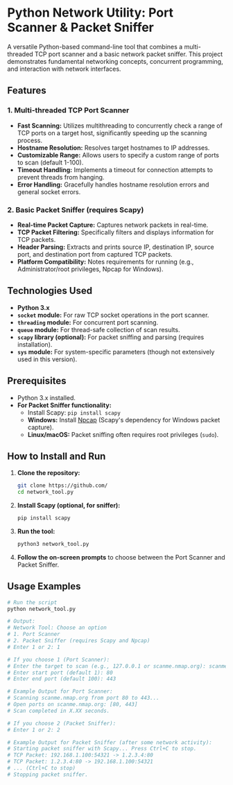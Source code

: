 # Python Network Utility: Port Scanner & Packet Sniffer

A versatile Python-based command-line tool that combines a multi-threaded TCP port scanner and a basic network packet sniffer. This project demonstrates fundamental networking concepts, concurrent programming, and interaction with network interfaces.

## Features

### 1. Multi-threaded TCP Port Scanner

* **Fast Scanning:** Utilizes multithreading to concurrently check a range of TCP ports on a target host, significantly speeding up the scanning process.
* **Hostname Resolution:** Resolves target hostnames to IP addresses.
* **Customizable Range:** Allows users to specify a custom range of ports to scan (default 1-100).
* **Timeout Handling:** Implements a timeout for connection attempts to prevent threads from hanging.
* **Error Handling:** Gracefully handles hostname resolution errors and general socket errors.

### 2. Basic Packet Sniffer (requires Scapy)

* **Real-time Packet Capture:** Captures network packets in real-time.
* **TCP Packet Filtering:** Specifically filters and displays information for TCP packets.
* **Header Parsing:** Extracts and prints source IP, destination IP, source port, and destination port from captured TCP packets.
* **Platform Compatibility:** Notes requirements for running (e.g., Administrator/root privileges, Npcap for Windows).

## Technologies Used

* **Python 3.x**
* **`socket` module:** For raw TCP socket operations in the port scanner.
* **`threading` module:** For concurrent port scanning.
* **`queue` module:** For thread-safe collection of scan results.
* **`scapy` library (optional):** For packet sniffing and parsing (requires installation).
* **`sys` module:** For system-specific parameters (though not extensively used in this version).

## Prerequisites

* Python 3.x installed.
* **For Packet Sniffer functionality:**
    * Install Scapy: `pip install scapy`
    * **Windows:** Install [Npcap](https://nmap.org/npcap/) (Scapy's dependency for Windows packet capture).
    * **Linux/macOS:** Packet sniffing often requires root privileges (`sudo`).

## How to Install and Run

1.  **Clone the repository:**
    ```bash
    git clone https://github.com/
    cd network_tool.py
    ```
2.  **Install Scapy (optional, for sniffer):**
    ```bash
    pip install scapy
    ```
3.  **Run the tool:**
    ```bash
    python3 network_tool.py
    ```

4.  **Follow the on-screen prompts** to choose between the Port Scanner and Packet Sniffer.

## Usage Examples

```bash
# Run the script
python network_tool.py

# Output:
# Network Tool: Choose an option
# 1. Port Scanner
# 2. Packet Sniffer (requires Scapy and Npcap)
# Enter 1 or 2: 1

# If you choose 1 (Port Scanner):
# Enter the target to scan (e.g., 127.0.0.1 or scanme.nmap.org): scanme.nmap.org
# Enter start port (default 1): 80
# Enter end port (default 100): 443

# Example Output for Port Scanner:
# Scanning scanme.nmap.org from port 80 to 443...
# Open ports on scanme.nmap.org: [80, 443]
# Scan completed in X.XX seconds.

# If you choose 2 (Packet Sniffer):
# Enter 1 or 2: 2

# Example Output for Packet Sniffer (after some network activity):
# Starting packet sniffer with Scapy... Press Ctrl+C to stop.
# TCP Packet: 192.168.1.100:54321 -> 1.2.3.4:80
# TCP Packet: 1.2.3.4:80 -> 192.168.1.100:54321
# ... (Ctrl+C to stop)
# Stopping packet sniffer.
```
